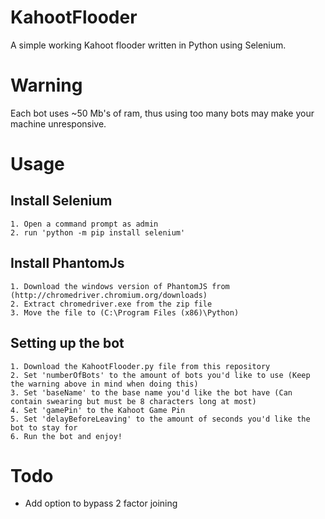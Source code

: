 # KahootFlooder
A simple working Kahoot flooder written in Python using Selenium.

# Warning
Each bot uses ~50 Mb's of ram, thus using too many bots may make your machine unresponsive.

# Usage
 
 ## Install Selenium 
 
    1. Open a command prompt as admin
    2. run 'python -m pip install selenium'
    
 ## Install PhantomJs
 
    1. Download the windows version of PhantomJS from (http://chromedriver.chromium.org/downloads)
    2. Extract chromedriver.exe from the zip file
    3. Move the file to (C:\Program Files (x86)\Python)
    
 ## Setting up the bot
 
    1. Download the KahootFlooder.py file from this repository
    2. Set 'numberOfBots' to the amount of bots you'd like to use (Keep the warning above in mind when doing this)
    3. Set 'baseName' to the base name you'd like the bot have (Can contain swearing but must be 8 characters long at most)
    4. Set 'gamePin' to the Kahoot Game Pin
    5. Set 'delayBeforeLeaving' to the amount of seconds you'd like the bot to stay for
    6. Run the bot and enjoy!
    
# Todo

   - Add option to bypass 2 factor joining
